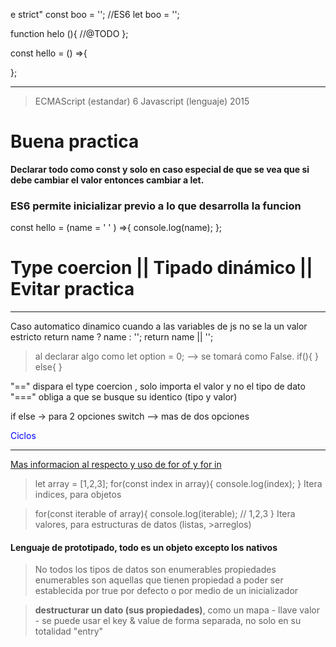 e strict"
const boo = ''; //ES6
let boo = '';

function helo (){
	//@TODO
};

const hello = () =>{
	
};
***

>ECMAScript (estandar) 6
>Javascript (lenguaje) 2015

# Buena practica
**Declarar todo como const y solo en caso especial de que se vea que si debe cambiar el valor entonces cambiar a let.**

### ES6 permite inicializar previo a lo que desarrolla la funcion
const hello = (name = ' ' ) =>{
	console.log(name);
};

Type coercion || Tipado dinámico || Evitar practica
====
***
Caso automatico dinamico cuando a las variables de js no se la un valor estricto
return name ? name : '';
return name || '';

>al declarar algo como
let option = 0; --> se tomará como False.
if(){
}
else{
}

"==" dispara el type coercion , solo importa el valor y no el tipo de dato
"===" obliga a que se busque su identico (tipo y valor)

if else -> para 2 opciones
switch --> mas de dos opciones

<span style="color:blue"> Ciclos </span>
***

[Mas informacion al respecto y uso de for of y for in](https://codeburst.io/foreach-vs-for-of-vs-for-in-tug-of-for-d8f935396648)



>let array = [1,2,3];
>for(const index in array){
>console.log(index);
>}
>Itera indices, para objetos

>for(const iterable of array){
>console.log(iterable); // 1,2,3
>}
>Itera valores, para estructuras de datos (listas, >arreglos)

#### Lenguaje de prototipado, todo es un objeto excepto los nativos

> No todos los tipos de datos son enumerables
> propiedades enumerables son aquellas que tienen propiedad a poder ser establecida por true por defecto o por medio de un inicializador

> **destructurar un dato (sus propiedades)**, como un mapa - llave valor -
se puede usar el key & value de forma separada, no solo en su totalidad "entry"




